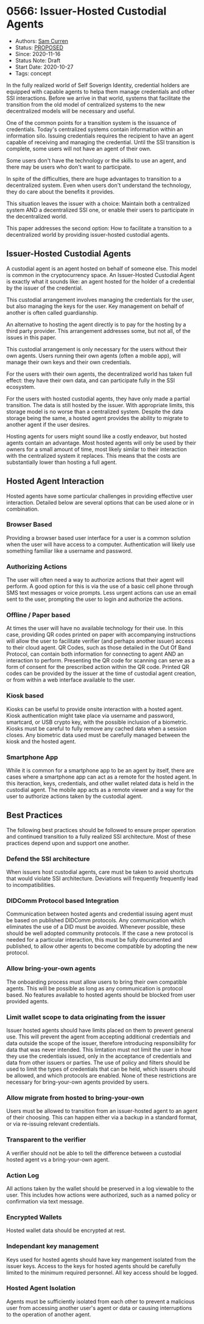 # 0566: Issuer-Hosted Custodial Agents
- Authors: [Sam Curren](telegramsam@gmail.com)
- Status: [PROPOSED](/README.md#proposed)
- Since: 2020-11-16
- Status Note: Draft
- Start Date: 2020-10-27
- Tags: concept

In the fully realized world of Self Soverign Identity, credential holders are equipped with capable agents to helpa them manage credentials and other SSI interactions. Before we arrive in that world, systems that facilitate the transition from the old model of centralized systems to the new decentralized models will be necessary and useful.

One of the common points for a transition system is the issuance of credentials. Today's centralized systems contain information within an information silo. Issuing credentials requires the recipient to have an agent capable of receiving and managing the credential. Until the SSI transition is complete, some users will not have an agent of their own.

Some users don't have the technology or the skills to use an agent, and there may be users who don't want to participate.

In spite of the difficulties, there are huge advantages to transition to a decentralized system. Even when users don't understand the technology, they do care about the benefits it provides.

This situation leaves the issuer with a choice: Maintain both a centralized system AND a decentralized SSI one, or enable their users to participate in the decentralized world.

This paper addresses the second option: How to facilitate a transition to a decentralized world by providing issuer-hosted custodial agents.

## Issuer-Hosted Custodial Agents

A custodial agent is an agent hosted on behalf of someone else. This model is common in the cryptocurrency space. An Issuer-Hosted Custodial Agent is exactly what it sounds like: an agent hosted for the holder of a credential by the issuer of the credential.

This custodial arrangement involves managing the credentials for the user, but also managing the keys for the user. Key management on behalf of another is often called guardianship.

An alternative to hosting the agent directly is to pay for the hosting by a third party provider. This arrangement addresses some, but not all, of the issues in this paper.

This custodial arrangement is only necessary for the users without their own agents. Users running their own agents (often a mobile app), will manage their own keys and their own credentials.

For the users with their own agents, the decentralized world has taken full effect: they have their own data, and can participate fully in the SSI ecosystem.

For the users with hosted custodial agents, they have only made a partial transition. The data is still hosted by the issuer. With appropriate limits, this storage model is no worse than a centralized system. Despite the data storage being the same, a hosted agent provides the ability to migrate to another agent if the user desires.

Hosting agents for users might sound like a costly endeavor, but hosted agents contain an advantage. Most hosted agents will only be used by their owners for a small amount of time, most likely similar to their interaction with the centralized system it replaces. This means that the costs are substantially lower than hosting a full agent.

## Hosted Agent Interaction

Hosted agents have some particular challenges in providing effective user interaction. Detailed below are several options that can be used alone or in combination.

### Browser Based
Providing a browser based user interface for a user is a common solution when the user will have access to a computer. Authentication will likely use something familiar like a username and password.

### Authorizing Actions
The user will often need a way to authorize actions that their agent will perform.
A good option for this is via the use of a basic cell phone through SMS text messages or voice prompts.
Less urgent actions can use an email sent to the user, prompting the user to login and authorize the actions.

### Offline / Paper based
At times the user will have no available technology for their use. In this case, providing QR codes printed on paper with accompanying instructions will allow the user to facilitate verifier (and perhaps another issuer) access to their cloud agent.
QR Codes, such as those detailed in the Out Of Band Protocol, can contain both information for connecting to agent AND an interaction to perform.
Presenting the QR code for scanning can serve as a form of consent for the prescribed action within the QR code.
Printed QR codes can be provided by the issuer at the time of custodial agent creation, or from within a web interface available to the user.

### Kiosk based
Kiosks can be useful to provide onsite interaction with a hosted agent. Kiosk authentication might take place via username and password, smartcard, or USB crypto key, with the possible inclusion of a biometric.
Kiosks must be careful to fully remove any cached data when a session closes.
Any biometric data used must be carefully managed between the kiosk and the hosted agent.

### Smartphone App
While it is common for a smartphone app to be an agent by itself, there are cases where a smartphone app can act as a remote for the hosted agent. In this iteraction, keys, credentials, and other wallet related data is held in the custodial agent. The mobile app acts as a remote viewer and a way for the user to authorize actions taken by the custodial agent.

## Best Practices

The following best practices should be followed to ensure proper operation and continued transition to a fully realized SSI architecture.
Most of these practices depend upon and support one another.

### Defend the SSI architecture
When issuers host custodial agents, care must be taken to avoid shortcuts that would violate SSI architecture. Deviations will frequently frequently lead to incompatibilities.

### DIDComm Protocol based Integration
Communication between hosted agents and credential issuing agent must be based on published DIDComm protocols. Any communication which eliminates the use of a DID must be avoided. Whenever possible, these should be well adopted community protocols. If the case a new protocol is needed for a particular interaction, this must be fully documented and published, to allow other agents to become compatible by adopting the new protocol.

### Allow bring-your-own agents
The onboarding process must allow users to bring their own compatible agents. This will be possible as long as any communication is protocol based. No features available to hosted agents should be blocked from user provided agents.

### Limit wallet scope to data originating from the issuer
Issuer hosted agents should have limits placed on them to prevent general use. This will prevent the agent from accepting additional credentials and data outside the scope of the issuer, therefore introducing responsibility for data that was never intended. This limtation must not limit the user in how they use the credentials issued, only in the acceptance of credentials and data from other issuers or parties.
The use of policy and filters should be used to limit the types of credentials that can be held, which issuers should be allowed, and which protocols are enabled.
None of these restrictions are necessary for bring-your-own agents provided by users.

### Allow migrate from hosted to bring-your-own
Users must be allowed to transition from an issuer-hosted agent to an agent of their choosing. This can happen either via a backup in a standard format, or via re-issuing relevant credentials.

### Transparent to the verifier
A verifier should not be able to tell the difference between a custodial hosted agent vs a bring-your-own agent.

### Action Log
All actions taken by the wallet should be preserved in a log viewable to the user. This includes how actions were authorized, such as a named policy or confirmation via text message.

### Encrypted Wallets
Hosted wallet data should be encrypted at rest.

### Independant key management
Keys used for hosted agents should have key mangement isolated from the issuer keys. Access to the keys for hosted agents should be carefully limited to the minimum required personnel. All key access should be logged.

### Hosted Agent Isolation
Agents must be sufficiently isolated from each other to prevent a malicious user from accessing another user's agent or data or causing interruptions to the operation of another agent.

